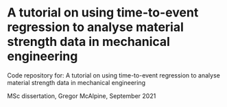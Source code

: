 # A tutorial on using time-to-event regression to analyse material strength data in mechanical engineering  

Code repository for: A tutorial on using time-to-event regression to analyse material strength data in mechanical engineering  

MSc dissertation, Gregor McAlpine, September 2021  


